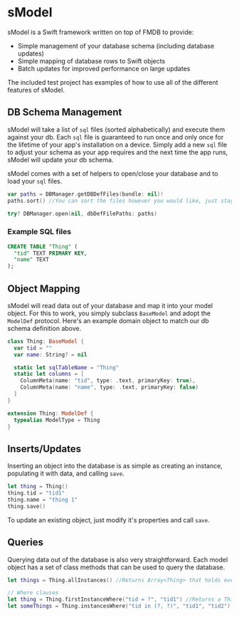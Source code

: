 # sModel

sModel is a Swift framework written on top of FMDB to provide:
  - Simple management of your database schema (including database updates)
  - Simple mapping of database rows to Swift objects
  - Batch updates for improved performance on large updates

The included test project has examples of how to use all of the different features
of sModel.

## DB Schema Management

sModel will take a list of `sql` files (sorted alphabetically) and execute them against your
db.  Each `sql` file is guaranteed to run once and only once for the lifetime of your app's
installation on a device.  Simply add a new `sql` file to adjust your schema as your app requires
and the next time the app runs, sModel will update your db schema.

sModel comes with a set of helpers to open/close your database and to load your `sql` files.

```swift
var paths = DBManager.getDBDefFiles(bundle: nil)!
paths.sort() //You can sort the files however you would like, just stay consistent.

try? DBManager.open(nil, dbDefFilePaths: paths)
```

### Example SQL files

```sql
CREATE TABLE "Thing" (
  "tid" TEXT PRIMARY KEY,
  "name" TEXT
);
```

## Object Mapping

sModel will read data out of your database and map it into your model object. For this to
work, you simply subclass `BaseModel` and adopt the `ModelDef` protocol. Here's an example
domain object to match our db schema definition above.

```swift
class Thing: BaseModel {
  var tid = ""
  var name: String? = nil

  static let sqlTableName = "Thing"
  static let columns = [
    ColumnMeta(name: "tid", type: .text, primaryKey: true),
    ColumnMeta(name: "name", type: .text, primaryKey: false)
  ]
}

extension Thing: ModelDef {
  typealias ModelType = Thing
}
```

## Inserts/Updates

Inserting an object into the database is as simple as creating an instance, populating
it with data, and calling `save`.

```swift
let thing = Thing()
thing.tid = "tid1"
thing.name = "thing 1"
thing.save()
```

To update an existing object, just modify it's properties and call `save`.

## Queries

Querying data out of the database is also very straightforward.  Each model object has
a set of class methods that can be used to query the database.

```swift
let things = Thing.allInstances() //Returns Array<Thing> that holds every instance of `Thing`

// Where clauses
let thing = Thing.firstInstanceWhere("tid = ?", "tid1") //Returns a Thing?
let someThings = Thing.instancesWhere("tid in (?, ?)", "tid1", "tid2") //Return Array<Thing> for each `Thing` that matches the where clause
```
